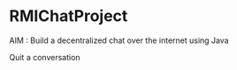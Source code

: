 # RMIChatProject

AIM : Build a decentralized chat over the internet using Java

Quit a conversation
